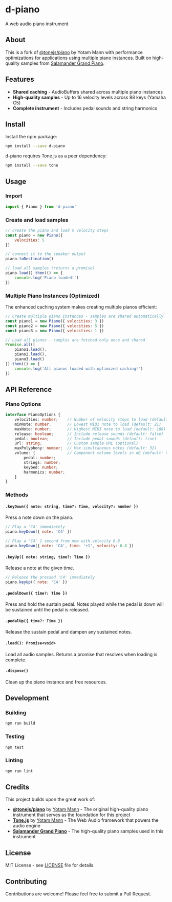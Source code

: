 # d-piano

A web audio piano instrument

## About

This is a fork of [@tonejs/piano](https://github.com/Tonejs/Piano) by Yotam Mann with performance optimizations for applications using multiple piano instances. Built on high-quality samples from [Salamander Grand Piano](https://github.com/sfztools/salamander-grand-piano).

## Features

- **Shared caching** - AudioBuffers shared across multiple piano instances
- **High-quality samples** - Up to 16 velocity levels across 88 keys (Yamaha C5)
- **Complete instrument** - Includes pedal sounds and string harmonics

## Install

Install the npm package:

```bash
npm install --save d-piano
```

d-piano requires Tone.js as a peer dependency:

```bash
npm install --save tone
```

## Usage

### Import

```javascript
import { Piano } from 'd-piano'
```

### Create and load samples

```javascript
// create the piano and load 5 velocity steps
const piano = new Piano({
	velocities: 5
})

// connect it to the speaker output
piano.toDestination()

// load all samples (returns a promise)
piano.load().then(() => {
	console.log('Piano loaded!')
})
```

### Multiple Piano Instances (Optimized)

The enhanced caching system makes creating multiple pianos efficient:

```javascript
// Create multiple piano instances - samples are shared automatically
const piano1 = new Piano({ velocities: 3 })
const piano2 = new Piano({ velocities: 5 })
const piano3 = new Piano({ velocities: 1 })

// Load all pianos - samples are fetched only once and shared
Promise.all([
	piano1.load(),
	piano2.load(), 
	piano3.load()
]).then(() => {
	console.log('All pianos loaded with optimized caching!')
})
```

## API Reference

### Piano Options

```typescript
interface PianoOptions {
	velocities: number;    // Number of velocity steps to load (default: 1, max: 16)
	minNote: number;       // Lowest MIDI note to load (default: 21)
	maxNote: number;       // Highest MIDI note to load (default: 108)
	release: boolean;      // Include release sounds (default: false)
	pedal: boolean;        // Include pedal sounds (default: true)
	url: string;           // Custom sample URL (optional)
	maxPolyphony: number;  // Max simultaneous notes (default: 32)
	volume: {              // Component volume levels in dB (default: 0)
		pedal: number;
		strings: number;
		keybed: number;
		harmonics: number;
	}
}
```

### Methods

#### `.keyDown({ note: string, time?: Time, velocity?: number })`

Press a note down on the piano. 

```javascript
// Play a 'C4' immediately
piano.keyDown({ note: 'C4' })

// Play a 'C4' 1 second from now with velocity 0.8
piano.keyDown({ note: 'C4', time: '+1', velocity: 0.8 })
```

#### `.keyUp({ note: string, time?: Time })`

Release a note at the given time.

```javascript
// Release the pressed 'C4' immediately
piano.keyUp({ note: 'C4' })
```

#### `.pedalDown({ time?: Time })`

Press and hold the sustain pedal. Notes played while the pedal is down will be sustained until the pedal is released.

#### `.pedalUp({ time?: Time })`

Release the sustain pedal and dampen any sustained notes.

#### `.load(): Promise<void>`

Load all audio samples. Returns a promise that resolves when loading is complete.

#### `.dispose()`

Clean up the piano instance and free resources.

## Development

### Building

```bash
npm run build
```

### Testing

```bash
npm test
```

### Linting

```bash
npm run lint
```

## Credits

This project builds upon the great work of:

- **[@tonejs/piano](https://github.com/Tonejs/Piano)** by [Yotam Mann](https://github.com/tambien) - The original high-quality piano instrument that serves as the foundation for this project
- **[Tone.js](https://tonejs.github.io/)** by [Yotam Mann](https://github.com/tambien) - The Web Audio framework that powers the audio engine
- **[Salamander Grand Piano](https://github.com/sfztools/salamander-grand-piano)** - The high-quality piano samples used in this instrument

## License

MIT License - see [LICENSE](LICENSE) file for details.

## Contributing

Contributions are welcome! Please feel free to submit a Pull Request.